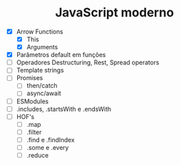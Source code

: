<h1 style="text-align: center">JavaScript moderno</h1>

- [x] Arrow Functions
  - [x] This
  - [x] Arguments
- [x] Parâmetros default em funções
- [ ] Operadores Destructuring, Rest, Spread operators
- [ ] Template strings
- [ ] Promises
  - [ ] then/catch
  - [ ] async/await
- [ ] ESModules
- [ ] .includes, .startsWith e .endsWith
- [ ] HOF's
  - [ ] .map
  - [ ] .filter
  - [ ] .find e .findIndex
  - [ ] .some e .every
  - [ ] .reduce
